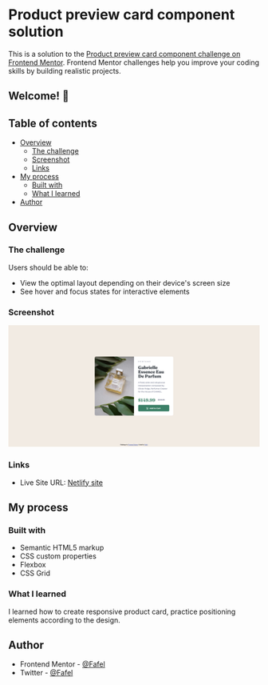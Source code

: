 # Product preview card component solution

This is a solution to the [Product preview card component challenge on Frontend Mentor](https://www.frontendmentor.io/challenges/product-preview-card-component-GO7UmttRfa). Frontend Mentor challenges help you improve your coding skills by building realistic projects. 

## Welcome! 👋

## Table of contents

- [Overview](#overview)
  - [The challenge](#the-challenge)
  - [Screenshot](#screenshot)
  - [Links](#links)
- [My process](#my-process)
  - [Built with](#built-with)
  - [What I learned](#what-i-learned)
- [Author](#author)

## Overview

### The challenge

Users should be able to:

- View the optimal layout depending on their device's screen size
- See hover and focus states for interactive elements

### Screenshot

![Preview](./images/Screenshot%202024-03-27%20at%2001-11-06%20Frontend%20Mentor%20Product%20preview%20card%20component.png)

### Links

- Live Site URL: [Netlify site](https://product-preview-card-component-fafel.netlify.app/)

## My process

### Built with

- Semantic HTML5 markup
- CSS custom properties
- Flexbox
- CSS Grid

### What I learned

I learned how to create responsive product card, practice positioning elements according to the design.

## Author

- Frontend Mentor - [@Fafel](https://www.frontendmentor.io/profile/Fafell)
- Twitter - [@Fafel](https://www.twitter.com/Fafffel)
